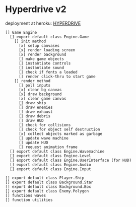 # Hyperdrive v2

deployment at heroku: [HYPERDRIVE](https://hyperdrivegame.herokuapp.com)

    [] Game Engine
      [] export default class Engine.Game 
        [] init method
          [x] setup canvases
          [x] render loading screen
          [x] render background
          [] make game objects
          [] instantiate controls
          [] instantiate sound
          [] check if fonts a loaded
          [] render click-thru to start game
        [] render method
          [] poll inputs
          [x] clear bg canvas
          [x] draw background
          [x] clear game canvas
          [] draw ship
          [] draw enemies
          [] draw exhaust
          [] draw debris
          [] draw HUD
          [] check for collisions
          [] check for object self destruction
          [x] collect objects marked as garbage
          [] update wave machine
          [] update HUD
          [] request animation frame
      [] export default class Engine.Wavemachine
      [] export default class Engine.Level
      [] export default class Engine.UserInterface (for HUD)
      [] export default class Engine.Audio
      [] export default class Engine.Input
      
    [] export default class Player.Ship
    [] export default class Background.Star
    [] export default class Background.Box
    [] export default class Enemy.Polygon
    [] functions waves
    [] function utilities

